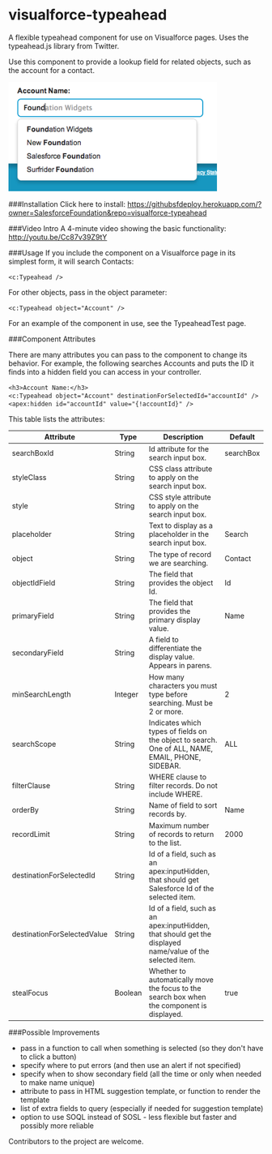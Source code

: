 visualforce-typeahead
=====================

A flexible typeahead component for use on Visualforce pages.  Uses the typeahead.js library from Twitter.

Use this component to provide a lookup field for related objects, such as the account for a contact.

![Typeahead Lookup Example Page](typeahead-readme-image.png)

###Installation
Click here to install: 
https://githubsfdeploy.herokuapp.com/?owner=SalesforceFoundation&repo=visualforce-typeahead


###Video Intro
A 4-minute video showing the basic functionality:  http://youtu.be/Cc87v39Z9tY


###Usage
If you include the component on a Visualforce page in its simplest form, it will search Contacts:
	
	<c:Typeahead />

For other objects, pass in the object parameter:

	<c:Typeahead object="Account" /> 

For an example of the component in use, see the TypeaheadTest page. 


###Component Attributes

There are many attributes you can pass to the component to change its behavior.  For example, the following searches Accounts and puts the ID it finds into a hidden field you can access in your controller.

	<h3>Account Name:</h3>
	<c:Typeahead object="Account" destinationForSelectedId="accountId" />	
	<apex:hidden id="accountId" value="{!accountId}" />		

This table lists the attributes:

Attribute  | Type | Description | Default
---------- | ---- | ----------- | -------
searchBoxId | String | Id attribute for the search input box. | searchBox
styleClass | String | CSS class attribute to apply on the search input box.
style | String | CSS style attribute to apply on the search input box.
placeholder | String | Text to display as a placeholder in the search input box. | Search
object | String | The type of record we are searching. | Contact
objectIdField | String | The field that provides the object Id. | Id
primaryField | String | The field that provides the primary display value. | Name
secondaryField | String | A field to differentiate the display value. Appears in parens.
minSearchLength | Integer | How many characters you must type before searching.  Must be 2 or more. | 2
searchScope | String | Indicates which types of fields on the object to search. One of ALL, NAME, EMAIL, PHONE, SIDEBAR. | ALL
filterClause | String | WHERE clause to filter records. Do not include WHERE.
orderBy | String | Name of field to sort records by. | Name
recordLimit | String | Maximum number of records to return to the list. | 2000
destinationForSelectedId | String | Id of a field, such as an apex:inputHidden, that should get Salesforce Id of the selected item.
destinationForSelectedValue | String | Id of a field, such as an apex:inputHidden, that should get the displayed name/value of the selected item.
stealFocus | Boolean | Whether to automatically move the focus to the search box when the component is displayed. | true


###Possible Improvements
* pass in a function to call when something is selected (so they don't have to click a button)
* specify where to put errors (and then use an alert if not specified)
* specify when to show secondary field (all the time or only when needed to make name unique)
* attribute to pass in HTML suggestion template, or function to render the template
* list of extra fields to query (especially if needed for suggestion template)
* option to use SOQL instead of SOSL - less flexible but faster and possibly more reliable

Contributors to the project are welcome.
